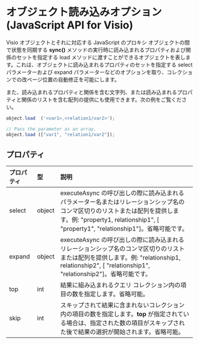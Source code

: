 # <a name="object-load-options-javascript-api-for-visio"></a>オブジェクト読み込みオプション (JavaScript API for Visio)

Visio オブジェクトとそれに対応する JavaScript のプロキシ オブジェクトの間で状態を同期する **sync()** メソッドの実行時に読み込まれるプロパティおよび関係のセットを指定する load メソッドに渡すことができるオブジェクトを表します。これは、オブジェクトに読み込まれるプロパティのセットを指定する select パラメーターおよび expand パラメーターなどのオプションを取り、コレクションでの改ページ位置の自動修正を可能にします。

また、読み込まれるプロパティと関係を含む文字列、または読み込まれるプロパティと関係のリストを含む配列の提供にも使用できます。次の例をご覧ください。

```js
object.load  ('<var1>,<relation1/var2>');

// Pass the parameter as an array.
object.load (["var1", "relation1/var2"]);
```

## <a name="properties"></a>プロパティ

| プロパティ | 型  | 説明 |
|:---------|:------|:------------|
|select    |object |executeAsync の呼び出しの際に読み込まれるパラメーター名またはリレーションシップ名のコンマ区切りのリストまたは配列を提供します。例: "property1, relationship1", [ "property1", "relationship1"]。省略可能です。|
|expand    |object |executeAsync の呼び出しの際に読み込まれるリレーションシップ名のコンマ区切りのリストまたは配列を提供します。例: "relationship1, relationship2", [ "relationship1", "relationship2"]。省略可能です。|
|top       |int    |結果に組み込まれるクエリ コレクション内の項目の数を指定します。省略可能。|
|skip      |int    |スキップされて結果に含まれないコレクション内の項目の数を指定します。**top** が指定されている場合は、指定された数の項目がスキップされた後で結果の選択が開始されます。省略可能。|

